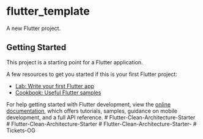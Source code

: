 # flutter_template

A new Flutter project.

## Getting Started

This project is a starting point for a Flutter application.

A few resources to get you started if this is your first Flutter project:

- [Lab: Write your first Flutter app](https://docs.flutter.dev/get-started/codelab)
- [Cookbook: Useful Flutter samples](https://docs.flutter.dev/cookbook)

For help getting started with Flutter development, view the
[online documentation](https://docs.flutter.dev/), which offers tutorials,
samples, guidance on mobile development, and a full API reference.
#   F l u t t e r - C l e a n - A r c h i t e c t u r e - S t a r t e r  
 #   F l u t t e r - C l e a n - A r c h i t e c t u r e - S t a r t e r  
 #   F l u t t e r - C l e a n - A r c h i t e c t u r e - S t a r t e r -  
 #   T i c k e t s - O G  
 